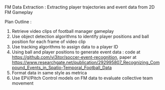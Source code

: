 FM Data Extraction : Extracting player trajectories and event data from 2D FM Gameplay


Plan Outline : 

1. Retrieve video clips of football manager gameplay
2. Use object detection algorithms to identify player positions and ball position for each frame of video clip
3. Use tracking algorithms to assign data to a player ID
4. Using ball and player positions to generate event data : code at https://github.com/vi3itor/soccer-event-recognition, paper at https://www.researchgate.net/publication/292995807_Recognizing_Compound_Events_in_Spatio-Temporal_Football_Data
5. Format data in same style as metrica
6. Use EPV/Pitch Control models on FM data to evaluate collective team movement




